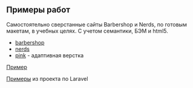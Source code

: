 <h2>Примеры работ</h2>
Самостоятельно сверстанные сайты Barbershop и Nerds, по готовым макетам, в учебных целях. С учетом семантики, БЭМ и html5.

<ul>
  <li><a href="https://artemadilev.github.io/examples.github.io/barbearshop/">barbershop</a></li>
  <li><a href="https://artemadilev.github.io/examples.github.io/nerds/">nerds</a></li>
  <li><a href="https://artemadilev.github.io/examples.github.io/pink/">pink</a> - адаптивная верстка</li>
</ul>

<a href="https://github.com/artemadilev/examples.github.io/tree/master/barbearshop">Пример</a>

<a href="https://github.com/artemadilev/examples.github.io/tree/master/Laravel">Примеры</a><span> из проекта по Laravel</span>
